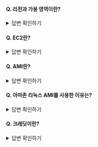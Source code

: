 #### Q. 리전과 가용 영역이란?

<details>
<summary>답변 확인하기</summary>
  
```
리전이란 AWS의 서비스가 구동될 지역으로, 도시별로 지어진 클라우드 센터이다.
서울 리전을 사용할 경우, 서울(목동 등)에 있는 클라우드 센터에 구축된 가상 머신들을 사용하는 것이다.
  
또한 리전은 AWS가 전 세계 데이터 센터를 클러스터링하는 물리적 위치로서 2개 이상의 가용 영역들의 집합을 의미한다. 
  
이때 가용 영역이란 논리적 데이터 센터의 각 그룹으로서 하나 이상의 데이터 센터들의 집합을 의미한다.
  
각각의 AWS 리전은 지리적 영역 내에서 격리되고 물리적으로 분리된 여러 개의 가용 영역으로 구성된다.
  
그 중 서울 리전은 우리나라에서 가장 많이 사용되는 리전으로서 4개의 AZ로 구성되어 있는데, 다음과 같다.
ap-northeast-2a, ap-northeast-2b, ap-northeast-2c, ap-northeast-2d
```
  
</details>

#### Q. EC2란?

<details>
<summary>답변 확인하기</summary>
  
```
EC2는 Elastic Compute Cloud의 약어로, AWS에서 제공하는 성능, 용량 등을 유동적으로 사용할 수 있는 서버
이때 EC2 서비스에 생성된 가상머신을 '인스턴스'라고 한다.
```
  
</details>

#### Q. AMI란?

<details>
<summary>답변 확인하기</summary>
  
```
AMI는 Amazon Machine Image(아마존 머신 이미지)의 약어로, EC2 인스턴스를 시작하는 데 필요한 정보를 이미지로 만들어 둔 것이다.
인스턴스라는 가상 머신에 운영체제 등을 설치할 수 있게 구워 넣은 이미지로 생각할 수 있다.
예를 들어, 아마존 리눅스 1 AMI를 사용한다면, Amazon Linux 1 OS가 인스턴스에 설치되어 개발자가 사용할 수 있음을 의미한다.
```
  
</details>

#### Q. 아마존 리눅스 AMI를 사용한 이유는?

<details>
<summary>답변 확인하기</summary>
  
```
1. 아마존이 개발하고 있는 것으로 지원받기가 쉽다
  
2. AWS의 각종 서비스와의 상성이 좋다
  
3. 아마존 독자적인 개발 리포지토리를 사용하고 있어 yum이 매우 빠르다.
```
  
</details>

#### Q. 크레딧이란?

<details>
<summary>답변 확인하기</summary>
  
```
크레딧은 AWS 범용 시리즈인 T 시리즈에서 제공하는 서비스로 일종의 CPU를 사용할 수 있는 포인트 개념이다.

인스턴스 크기에 따라 정해진 비율로 CPU 크레딧을 계속 받으며,
인스턴스를 사용하지 않을 때는 크레딧을 축적하고, 사용할 때는 이 크레딧응 소모한다.

이때 정해진 사양보다 더 높은 트래픽이 오면 크레딧을 좀 더 적극적으로 사용하면서 트래픽을 처리하지만,
크레딧이 모두 사용되면 더이상 EC2를 사용할 수 없다.
```
  
</details>






